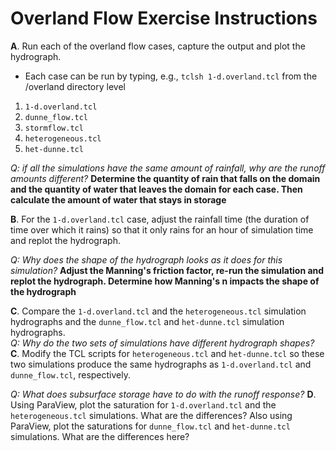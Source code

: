 # Overland Flow Exercise Instructions

**A**. Run each of the overland flow cases, capture the output and plot the hydrograph.

- Each case can be run by typing, e.g., `tclsh 1-d.overland.tcl` from the /overland directory level

1. `1-d.overland.tcl`
2. `dunne_flow.tcl`
3. `stormflow.tcl`
4. `heterogeneous.tcl`
5. `het-dunne.tcl`

*Q: if all the simulations have the same amount of rainfall, why are the runoff amounts different?*
**Determine the quantity of rain that falls on the domain and the quantity of water that leaves the domain for each case.  Then calculate the amount of water that stays in storage**

**B**. For the `1-d.overland.tcl` case, adjust the rainfall time (the duration of time over which it rains) so that it only rains for an hour of simulation time and replot the hydrograph.  

*Q: Why does the shape of the hydrograph looks as it does for this simulation?*
**Adjust the Manning's friction factor, re-run the simulation and replot the hydrograph.  Determine how Manning's n impacts the shape of the hydrograph**

**C**. Compare the `1-d.overland.tcl` and the `heterogeneous.tcl` simulation hydrographs and the `dunne_flow.tcl` and `het-dunne.tcl` simulation hydrographs.  
*Q: Why do the two sets of simulations have different hydrograph shapes?*
**C**. Modify the TCL scripts for `heterogeneous.tcl` and `het-dunne.tcl` so these two simulations produce the same hydrographs as `1-d.overland.tcl` and `dunne_flow.tcl`, respectively.  

*Q: What does subsurface storage have to do with the runoff response?*
**D**. Using ParaView, plot the saturation for `1-d.overland.tcl` and the `heterogeneous.tcl` simulations.  What are the differences?  Also using ParaView, plot the saturations for `dunne_flow.tcl` and `het-dunne.tcl` simulations.  What are the differences here?
